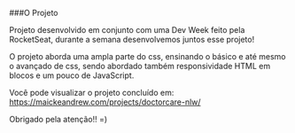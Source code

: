 ###O Projeto

Projeto desenvolvido em conjunto com uma Dev Week feito pela RocketSeat, durante a semana desenvolvemos juntos esse projeto!

O projeto aborda uma ampla parte do css, ensinando o básico e até mesmo o avançado de css, sendo abordado também responsividade HTML em blocos e um pouco de JavaScript.

Você pode visualizar o projeto concluído em: https://maickeandrew.com/projects/doctorcare-nlw/

Obrigado pela atenção!! =)